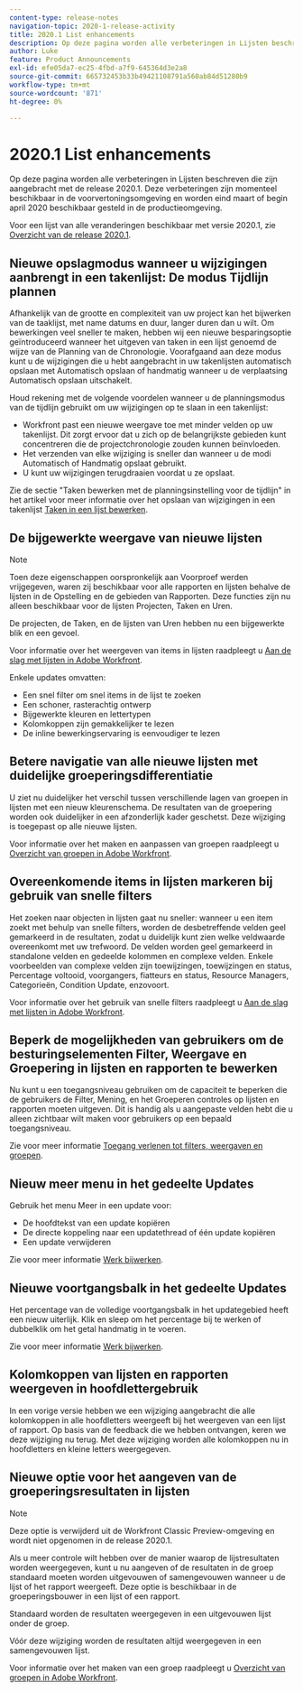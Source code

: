 ```yaml
---
content-type: release-notes
navigation-topic: 2020-1-release-activity
title: 2020.1 List enhancements
description: Op deze pagina worden alle verbeteringen in Lijsten beschreven die zijn aangebracht met de release 2020.1. Deze verbeteringen zijn momenteel beschikbaar in de voorvertoningsomgeving en worden eind maart of begin april 2020 beschikbaar gesteld in de productieomgeving.
author: Luke
feature: Product Announcements
exl-id: efe05da7-ec25-4fbd-a7f9-645364d3e2a8
source-git-commit: 665732453b33b49421108791a560ab84d51280b9
workflow-type: tm+mt
source-wordcount: '871'
ht-degree: 0%

---
```


# 2020.1 List enhancements

Op deze pagina worden alle verbeteringen in Lijsten beschreven die zijn aangebracht met de release 2020.1. Deze verbeteringen zijn momenteel beschikbaar in de voorvertoningsomgeving en worden eind maart of begin april 2020 beschikbaar gesteld in de productieomgeving.

Voor een lijst van alle veranderingen beschikbaar met versie 2020.1, zie [Overzicht van de release 2020.1](../../../product-announcements/product-releases/2020.1-release-activity/2020.1-release-overview.md).

## Nieuwe opslagmodus wanneer u wijzigingen aanbrengt in een takenlijst: De modus Tijdlijn plannen

Afhankelijk van de grootte en complexiteit van uw project kan het bijwerken van de taaklijst, met name datums en duur, langer duren dan u wilt. Om bewerkingen veel sneller te maken, hebben wij een nieuwe besparingsoptie geïntroduceerd wanneer het uitgeven van taken in een lijst genoemd de wijze van de Planning van de Chronologie. Voorafgaand aan deze modus kunt u de wijzigingen die u hebt aangebracht in uw takenlijsten automatisch opslaan met Automatisch opslaan of handmatig wanneer u de verplaatsing Automatisch opslaan uitschakelt.

Houd rekening met de volgende voordelen wanneer u de planningsmodus van de tijdlijn gebruikt om uw wijzigingen op te slaan in een takenlijst:

* Workfront past een nieuwe weergave toe met minder velden op uw takenlijst. Dit zorgt ervoor dat u zich op de belangrijkste gebieden kunt concentreren die de projectchronologie zouden kunnen beïnvloeden.
* Het verzenden van elke wijziging is sneller dan wanneer u de modi Automatisch of Handmatig opslaat gebruikt.
* U kunt uw wijzigingen terugdraaien voordat u ze opslaat.

Zie de sectie &quot;Taken bewerken met de planningsinstelling voor de tijdlijn&quot; in het artikel voor meer informatie over het opslaan van wijzigingen in een takenlijst [Taken in een lijst bewerken](../../../manage-work/tasks/manage-tasks/edit-tasks-in-a-list.md).

## De bijgewerkte weergave van nieuwe lijsten

>[!NOTE]
>
>Toen deze eigenschappen oorspronkelijk aan Voorproef werden vrijgegeven, waren zij beschikbaar voor alle rapporten en lijsten behalve de lijsten in de Opstelling en de gebieden van Rapporten. Deze functies zijn nu alleen beschikbaar voor de lijsten Projecten, Taken en Uren.

De projecten, de Taken, en de lijsten van Uren hebben nu een bijgewerkte blik en een gevoel.

Voor informatie over het weergeven van items in lijsten raadpleegt u [Aan de slag met lijsten in Adobe Workfront](../../../workfront-basics/navigate-workfront/use-lists/view-items-in-a-list.md).

Enkele updates omvatten:

* Een snel filter om snel items in de lijst te zoeken
* Een schoner, rasterachtig ontwerp
* Bijgewerkte kleuren en lettertypen
* Kolomkoppen zijn gemakkelijker te lezen
* De inline bewerkingservaring is eenvoudiger te lezen

## Betere navigatie van alle nieuwe lijsten met duidelijke groeperingsdifferentiatie

U ziet nu duidelijker het verschil tussen verschillende lagen van groepen in lijsten met een nieuw kleurenschema. De resultaten van de groepering worden ook duidelijker in een afzonderlijk kader geschetst. Deze wijziging is toegepast op alle nieuwe lijsten.

Voor informatie over het maken en aanpassen van groepen raadpleegt u [Overzicht van groepen in Adobe Workfront](../../../reports-and-dashboards/reports/reporting-elements/groupings-overview.md).

## Overeenkomende items in lijsten markeren bij gebruik van snelle filters

Het zoeken naar objecten in lijsten gaat nu sneller: wanneer u een item zoekt met behulp van snelle filters, worden de desbetreffende velden geel gemarkeerd in de resultaten, zodat u duidelijk kunt zien welke veldwaarde overeenkomt met uw trefwoord. De velden worden geel gemarkeerd in standalone velden en gedeelde kolommen en complexe velden. Enkele voorbeelden van complexe velden zijn toewijzingen, toewijzingen en status, Percentage voltooid, voorgangers, fiatteurs en status, Resource Managers, Categorieën, Condition Update, enzovoort.

Voor informatie over het gebruik van snelle filters raadpleegt u [Aan de slag met lijsten in Adobe Workfront](../../../workfront-basics/navigate-workfront/use-lists/view-items-in-a-list.md).

## Beperk de mogelijkheden van gebruikers om de besturingselementen Filter, Weergave en Groepering in lijsten en rapporten te bewerken

Nu kunt u een toegangsniveau gebruiken om de capaciteit te beperken die de gebruikers de Filter, Mening, en het Groeperen controles op lijsten en rapporten moeten uitgeven. Dit is handig als u aangepaste velden hebt die u alleen zichtbaar wilt maken voor gebruikers op een bepaald toegangsniveau.

Zie voor meer informatie [Toegang verlenen tot filters, weergaven en groepen](../../../administration-and-setup/add-users/configure-and-grant-access/grant-access-fvg.md).

## Nieuw meer menu in het gedeelte Updates

Gebruik het menu Meer in een update voor:

* De hoofdtekst van een update kopiëren
* De directe koppeling naar een updatethread of één update kopiëren
* Een update verwijderen

Zie voor meer informatie [Werk bijwerken](../../../workfront-basics/updating-work-items-and-viewing-updates/update-work.md).

## Nieuwe voortgangsbalk in het gedeelte Updates

Het percentage van de volledige voortgangsbalk in het updategebied heeft een nieuw uiterlijk. Klik en sleep om het percentage bij te werken of dubbelklik om het getal handmatig in te voeren.

Zie voor meer informatie [Werk bijwerken](../../../workfront-basics/updating-work-items-and-viewing-updates/update-work.md).

## Kolomkoppen van lijsten en rapporten weergeven in hoofdlettergebruik

In een vorige versie hebben we een wijziging aangebracht die alle kolomkoppen in alle hoofdletters weergeeft bij het weergeven van een lijst of rapport. Op basis van de feedback die we hebben ontvangen, keren we deze wijziging nu terug. Met deze wijziging worden alle kolomkoppen nu in hoofdletters en kleine letters weergegeven.

## Nieuwe optie voor het aangeven van de groeperingsresultaten in lijsten

>[!NOTE]
>
>Deze optie is verwijderd uit de Workfront Classic Preview-omgeving en wordt niet opgenomen in de release 2020.1.

Als u meer controle wilt hebben over de manier waarop de lijstresultaten worden weergegeven, kunt u nu aangeven of de resultaten in de groep standaard moeten worden uitgevouwen of samengevouwen wanneer u de lijst of het rapport weergeeft. Deze optie is beschikbaar in de groeperingsbouwer in een lijst of een rapport.

Standaard worden de resultaten weergegeven in een uitgevouwen lijst onder de groep.

Vóór deze wijziging worden de resultaten altijd weergegeven in een samengevouwen lijst.

Voor informatie over het maken van een groep raadpleegt u [Overzicht van groepen in Adobe Workfront](../../../reports-and-dashboards/reports/reporting-elements/groupings-overview.md).

